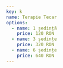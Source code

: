```yaml
---
key: k
name: Terapie Tecar
options:
  - name: 1 ședință
    price: 120 RON
  - name: 3 ședințe
    price: 320 RON
  - name: 6 ședințe
    price: 640 RON
---
```

